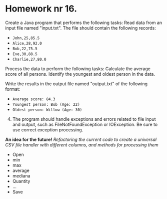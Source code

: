 # Homework nr 16.

Create a Java program that performs the following tasks:
Read data from an input file named "input.txt".
The file should contain the following records: 

- `John,25,85.5`
- `Alice,28,92.0`
- `Bob,22,75.5`
- `Eve,30,88.5`
- `Charlie,27,80.0`

Process the data to perform the following tasks:
Calculate the average score of all persons. 
Identify the youngest and oldest person in the data.

Write the results in the output file named "output.txt" of the following format:
- `Average score: 84.3 `
- `Youngest person: Bob (Age: 22) `
- `Oldest person: Willow (Age: 30)`

4. The program should handle exceptions and errors related to file input and output, 
such as FileNotFoundException or IOException. Be sure to use correct exception processing.

**An idea for the future!**
_Refactoring the current code to create a universal CSV file handler with different columns, 
and methods for processing them_
- Open
- min
- max
- average
- mediana
- Quantity
-  ...
- Save